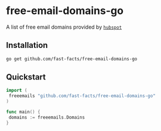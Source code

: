 # free-email-domains-go

A list of free email domains provided by [`hubspot`](https://knowledge.hubspot.com/forms/what-domains-are-blocked-when-using-the-forms-email-domains-to-block-feature)

## Installation

```bash
go get github.com/fast-facts/free-email-domains-go
```

## Quickstart

```go
import (
 freeemails "github.com/fast-facts/free-email-domains-go"
)

func main() {
 domains := freeemails.Domains
}
```
